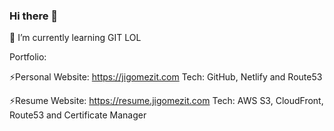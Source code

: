 ### Hi there 👋

<!--
**jigomezit/jigomezit** is a ✨ _special_ ✨ repository because its `README.md` (this file) appears on your GitHub profile.

Here are some ideas to get you started:

- 🔭 I’m currently working on ...
- 🌱 I’m currently learning GIT LOL
- 👯 I’m looking to collaborate on ...
- 🤔 I’m looking for help with ...
- 💬 Ask me about ...
- 📫 How to reach me: ...
- 😄 Pronouns: ...
- ⚡ Fun fact: ...
-->
🌱 I’m currently learning GIT LOL

Portfolio:

⚡Personal Website: https://jigomezit.com
Tech: GitHub, Netlify and Route53

⚡Resume Website: https://resume.jigomezit.com
Tech: AWS S3, CloudFront, Route53 and Certificate Manager

